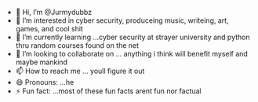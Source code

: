 - 👋 Hi, I’m @Jurmydubbz
- 👀 I’m interested in cyber security, produceing music, writeing, art, games, and cool shit
- 🌱 I’m currently learning ...cyber security at strayer university and python thru random courses found on the net
- 💞️ I’m looking to collaborate on ... anything i think will benefit myself and maybe mankind
- 📫 How to reach me ... youll figure it out
- 😄 Pronouns: ...he  
- ⚡ Fun fact: ...most of these fun facts arent fun nor factual

<!---
Jurmydubbz/Jurmydubbz is a ✨ special ✨ repository because its `README.md` (this file) appears on your GitHub profile.
You can click the Preview link to take a look at your changes.
--->
